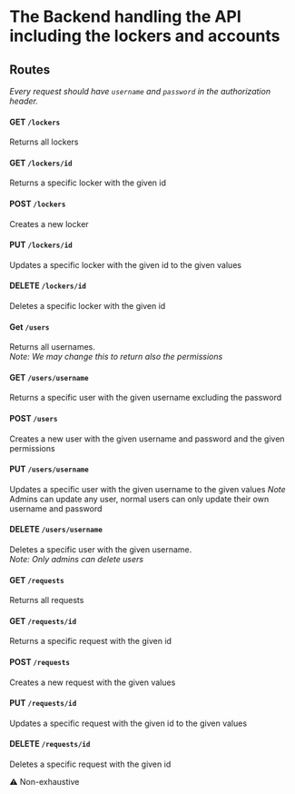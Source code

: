 # The Backend handling the API including the lockers and accounts


## Routes
*Every request should have `username` and `password` in the authorization header.*

#### **GET** `/lockers`
Returns all lockers
#### **GET** `/lockers/id`
Returns a specific locker with the given id
#### **POST** `/lockers`
Creates a new locker
#### **PUT** `/lockers/id`
Updates a specific locker with the given id to the given values
#### **DELETE** `/lockers/id`
Deletes a specific locker with the given id
#### **Get** `/users`
Returns all usernames.\
*Note: We may change this to return also the permissions*
#### **GET** `/users/username`
Returns a specific user with the given username excluding the password
#### **POST** `/users`
Creates a new user with the given username and password and the given permissions
#### **PUT** `/users/username`
Updates a specific user with the given username to the given values
*Note* Admins can update any user, normal users can only update their own username and password
#### **DELETE** `/users/username`
Deletes a specific user with the given username.\
*Note: Only admins can delete users*
#### **GET** `/requests`
Returns all requests
#### **GET** `/requests/id`
Returns a specific request with the given id
#### **POST** `/requests`
Creates a new request with the given values
#### **PUT** `/requests/id`
Updates a specific request with the given id to the given values
#### **DELETE** `/requests/id`
Deletes a specific request with the given id


⚠️ Non-exhaustive